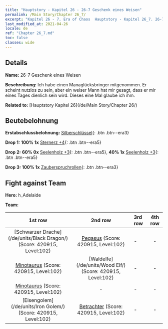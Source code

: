 ```yaml
---
title: "Hauptstory - Kapitel 26 - 26-7 Geschenk eines Weisen"
permalink: /Main Story/Chapter 26_7/
excerpt: "Kapitel 26 - 7. Era of Chaos  Hauptstory - Kapitel 26_7. 26-7 Geschenk eines Weisen"
last_modified_at: 2021-04-26
locale: de
ref: "Chapter 26_7.md"
toc: false
classes: wide
---
```


## Details

 **Name:** 26-7 Geschenk eines Weisen

 **Beschreibung:** Ich habe einen Managlücksbringer mitgenommen. Er scheint nutzlos zu sein, aber ein weiser Mann hat mir gesagt, dass er mir eines Tages dienlich sein wird. Dieses eine Mal glaube ich ihm.

 **Related to:** [Hauptstory Kapitel 26](/de/Main Story/Chapter 26/)

## Beutebelohnung

 **Erstabschlussbelohnung:** [Silberschlüssel](/ItemsDE/con_693/){: .btn .btn--era3}

 **Drop 1:** **100% 1x** [Sternerz +4](/ItemsDE/mat_89/){: .btn .btn--era5}

 **Drop 2:** **60% 0x** [Seelenholz +3](/ItemsDE/mat_83/){: .btn .btn--era5}, **40% 1x** [Seelenholz +3](/ItemsDE/mat_83/){: .btn .btn--era5}

 **Drop 3:** **100% 1x** [Zauberspruchrollen](/ItemsDE/con_694/){: .btn .btn--era3}


## Fight against Team
 **Hero:** h_Adelaide

 **Team:**


  | 1st row | 2nd row | 3rd row | 4th row |
  |:----:|:----:|:----|:----:|
  | [Schwarzer Drache](/de/units/Black Dragon/) (Score: 420915, Level:102)  | [Pegasus](/de/units/Pegasus/) (Score: 420915, Level:102)  | - | - |
  | [Minotaurus](/de/units/Minotaur/) (Score: 420915, Level:102)  | [Waldelfe](/de/units/Wood Elf/) (Score: 420915, Level:102)  | - | - |
  | [Minotaurus](/de/units/Minotaur/) (Score: 420915, Level:102)  | - | - | - |
  | [Eisengolem](/de/units/Iron Golem/) (Score: 420915, Level:102)  | [Betrachter](/de/units/Beholder/) (Score: 420915, Level:102)  | - | - |


